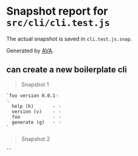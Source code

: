 # Snapshot report for `src/cli/cli.test.js`

The actual snapshot is saved in `cli.test.js.snap`.

Generated by [AVA](https://ava.li).

## can create a new boilerplate cli

> Snapshot 1

    `foo version 0.0.1␊
    ␊
      help (h)       - ␊
      version (v)    - ␊
      foo            - ␊
      generate (g)   - ␊
    `

> Snapshot 2

    ''
